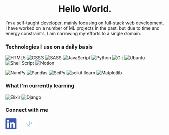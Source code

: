 <h1 align="center">Hello World.</h1>

I'm a self-taught developer, mainly focusing on full-stack web development. I
have worked on a number of ML projects in the past, but due to time and energy constraints,
I am narrowing my efforts to a single domain.

### Technologies I use on a daily basis

![HTML5](https://img.shields.io/badge/html5-%23E34F26.svg?style=for-the-badge&logo=html5&logoColor=white)
![CSS3](https://img.shields.io/badge/css3-%231572B6.svg?style=for-the-badge&logo=css3&logoColor=white)
![SASS](https://img.shields.io/badge/SASS-hotpink.svg?style=for-the-badge&logo=SASS&logoColor=white)
![JavaScript](https://img.shields.io/badge/javascript-%23323330.svg?style=for-the-badge&logo=javascript&logoColor=%23F7DF1E)
![Python](https://img.shields.io/badge/python-3670A0?style=for-the-badge&logo=python&logoColor=ffdd54)
![Git](https://img.shields.io/badge/git-%23F05033.svg?style=for-the-badge&logo=git&logoColor=white)
![Ubuntu](https://img.shields.io/badge/Ubuntu-E95420?style=for-the-badge&logo=ubuntu&logoColor=white)
![Shell Script](https://img.shields.io/badge/shell_script-%23121011.svg?style=for-the-badge&logo=gnu-bash&logoColor=white)
![Notion](https://img.shields.io/badge/Notion-%23000000.svg?style=for-the-badge&logo=notion&logoColor=white)

![NumPy](https://img.shields.io/badge/numpy-%23013243.svg?style=for-the-badge&logo=numpy&logoColor=white)
![Pandas](https://img.shields.io/badge/pandas-%23150458.svg?style=for-the-badge&logo=pandas&logoColor=white)
![SciPy](https://img.shields.io/badge/SciPy-%230C55A5.svg?style=for-the-badge&logo=scipy&logoColor=%white)
![scikit-learn](https://img.shields.io/badge/scikit--learn-%23F7931E.svg?style=for-the-badge&logo=scikit-learn&logoColor=white)
![Matplotlib](https://img.shields.io/badge/Matplotlib-%23ffffff.svg?style=for-the-badge&logo=Matplotlib&logoColor=black)

### What I'm currently learning

![Elixir](https://img.shields.io/badge/elixir-%234B275F.svg?style=for-the-badge&logo=elixir&logoColor=white)
![Django](https://img.shields.io/badge/django-%23092E20.svg?style=for-the-badge&logo=django&logoColor=white)

### Connect with me

<div style="margin: 10px 0">
    <a style="margin-right: 20px" href="https://www.linkedin.com/in/godsalljake/"><img src="images/linkedin.svg" width="35px"></a>
    <a style="margin-right: 20px" href="https://www.frontendmentor.io/profile/jakegodsall"><img src="images/frontendmentor.png" width="35px"></a>
</div>
